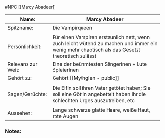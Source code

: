 #NPC [[Marcy Abadeer]]

| Name:              | Marcy Abadeer                                                                                                                                 |
| ------------------ | --------------------------------------------------------------------------------------------------------------------------------------------- |
| Spitzname:         | Die Vampirqueen                                                                                                                               |
|                    |                                                                                                                                               |
| Persönlichkeit:    | Für einen Vampiren erstaunlich nett, wenn auch leicht wütend zu machen und immer ein wenig mehr chaotisch als das Gesetzt theoretisch zulässt |
| Relevanz zur Welt: | Eine der beühmtesten Sängerinen + Lute Spielerinen                                                                                            |
| Gehört zu:         | Gehört [[Mythglen - public]]                                                                                                                  |
|                    |                                                                                                                                               |
| Sagen/Gerüchte:    | Die Elfin soll ihren Vater getötet  haben; Sie soll eine Göttin angebettelt haben ihr die schlechten Urges auszutreiben, etc                  |
|                    |                                                                                                                                               |
| Aussehen:          | Lange schwarze glatte Haare, weiße Haut, rote Augen                                                                                           |
### Notes:
